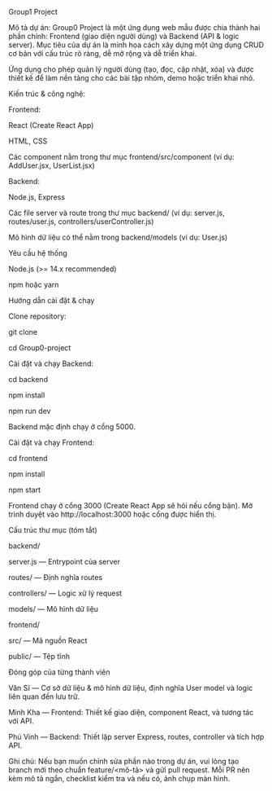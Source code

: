 Group1 Project

Mô tả dự án:
Group0 Project là một ứng dụng web mẫu được chia thành hai phần chính: Frontend (giao diện người dùng) và Backend (API \& logic server). Mục tiêu của dự án là minh họa cách xây dựng một ứng dụng CRUD cơ bản với cấu trúc rõ ràng, dễ mở rộng và dễ triển khai.

Ứng dụng cho phép quản lý người dùng (tạo, đọc, cập nhật, xóa) và được thiết kế để làm nền tảng cho các bài tập nhóm, demo hoặc triển khai nhỏ.



Kiến trúc \& công nghệ:

Frontend:

React (Create React App)

HTML, CSS

Các component nằm trong thư mục frontend/src/component (ví dụ: AddUser.jsx, UserList.jsx)

Backend:

Node.js, Express

Các file server và route trong thư mục backend/ (ví dụ: server.js, routes/user.js, controllers/userController.js)

Mô hình dữ liệu có thể nằm trong backend/models (ví dụ: User.js)

Yêu cầu hệ thống

Node.js (>= 14.x recommended)

npm hoặc yarn

Hướng dẫn cài đặt \& chạy

Clone repository:

git clone <repository-url>

cd Group0-project

Cài đặt và chạy Backend:

cd backend

npm install

npm run dev

Backend mặc định chạy ở cổng 5000.



Cài đặt và chạy Frontend:

cd frontend

npm install

npm start

Frontend chạy ở cổng 3000 (Create React App sẽ hỏi nếu cổng bận). Mở trình duyệt vào http://localhost:3000 hoặc cổng được hiển thị.



Cấu trúc thư mục (tóm tắt)

backend/

server.js — Entrypoint của server

routes/ — Định nghĩa routes

controllers/ — Logic xử lý request

models/ — Mô hình dữ liệu

frontend/

src/ — Mã nguồn React

public/ — Tệp tĩnh

Đóng góp của từng thành viên

Văn Sĩ — Cơ sở dữ liệu \& mô hình dữ liệu, định nghĩa User model và logic liên quan đến lưu trữ.

Minh Kha — Frontend: Thiết kế giao diện, component React, và tương tác với API.

Phú Vinh — Backend: Thiết lập server Express, routes, controller và tích hợp API.

Ghi chú: Nếu bạn muốn chỉnh sửa phần nào trong dự án, vui lòng tạo branch mới theo chuẩn feature/<mô-tả> và gửi pull request. Mỗi PR nên kèm mô tả ngắn, checklist kiểm tra và nếu có, ảnh chụp màn hình.

